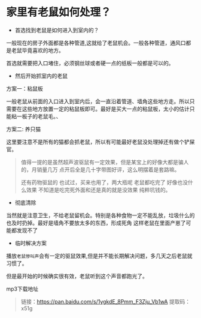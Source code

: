 # 家里有老鼠如何处理？



* 首选找到老鼠是如何进入到室内的？

一般现在的房子外面都是各种管道,这就给了老鼠机会。一般各种管道，通风口都是老鼠毕竟喜欢的地方。

首选就需要把入口堵住，必须钢丝球或者硬一点的纸板一般都是可以的。



* 然后开始抓室内的老鼠

方案一：粘鼠板

一般老鼠从前面的入口进入到室内后，会一直沿着管道、墙角这些地方走。所以只需要在这些地方放置一定的粘鼠板即可。最好是买大一点的粘鼠板，太小的估计只能粘一板子的老鼠毛。、

方案二: 养只猫

这里要注意不是所有的猫都会抓老鼠，所以有可能最好老鼠没处理掉还有做个铲屎官。



>  值得一提的是虽然超声波驱鼠有一定效果，但是某宝上的好像大都是骗人的，月销量几万 点开后全是几十字带图好评，这么明摆着是套路嘛。
>
> 还有药物驱鼠的 也试过，买来也用了，两大瓶呢 老鼠都吃完了 好像也没什么效果 不知道是吃完死外面和还是真的就是没效果 纯粹坑钱的。



* 彻底清除

当然就是注意卫生，不给老鼠留机会。特别是各种食物一定不能乱放，垃圾什么的也及时扔掉。最好是墙角不要放太多的东西，形成死角 这样老鼠在里面产崽了可能都发现不了



* 临时解决方案

播放`老鼠惨叫声`会有一定的驱鼠效果,但是并不能长期解决问题，多几天之后老鼠就习惯了。

但是最开始的时候确实很有效，老鼠听到这个声音都跑光了。

mp3下载地址

> 链接：https://pan.baidu.com/s/1ygkdE_8Pmm_F3Zju_Vb1wA 
> 提取码：x51g